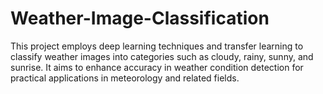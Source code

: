 # Weather-Image-Classification
This project employs deep learning techniques and transfer learning to classify weather images into categories such as cloudy, rainy, sunny, and sunrise. It aims to enhance accuracy in weather condition detection for practical applications in meteorology and related fields.
